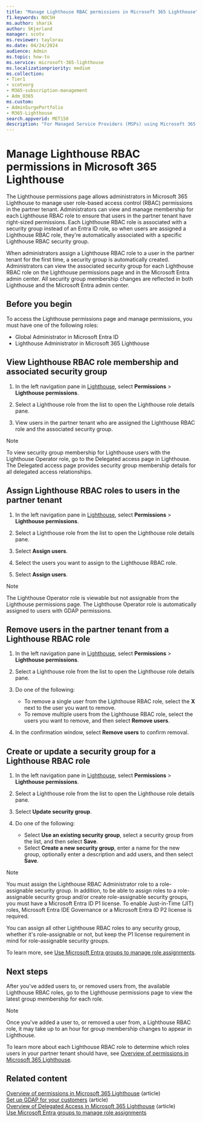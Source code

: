 ```yaml
---
title: "Manage Lighthouse RBAC permissions in Microsoft 365 Lighthouse"
f1.keywords: NOCSH
ms.author: sharik
author: SKjerland
manager: scotv
ms.reviewer: taylorau
ms.date: 04/24/2024
audience: Admin
ms.topic: how-to
ms.service: microsoft-365-lighthouse
ms.localizationpriority: medium
ms.collection:
- Tier1
- scotvorg
- M365-subscription-management
- Adm_O365
ms.custom:
- AdminSurgePortfolio
- M365-Lighthouse                         
search.appverid: MET150
description: "For Managed Service Providers (MSPs) using Microsoft 365 Lighthouse, learn how to manage Lighthouse role-based access control (RBAC) permissions in Microsoft 365 Lighthouse."
---
```


# Manage Lighthouse RBAC permissions in Microsoft 365 Lighthouse

The Lighthouse permissions page allows administrators in Microsoft 365 Lighthouse to manage user role-based access control (RBAC) permissions in the partner tenant. Administrators can view and manage membership for each Lighthouse RBAC role to ensure that users in the partner tenant have right-sized permissions. Each Lighthouse RBAC role is associated with a security group instead of an Entra ID role, so when users are assigned a Lighthouse RBAC role, they're automatically associated with a specific Lighthouse RBAC security group.

When administrators assign a Lighthouse RBAC role to a user in the partner tenant for the first time, a security group is automatically created. Administrators can view the associated security group for each Lighthouse RBAC role on the Lighthouse permissions page and in the Microsoft Entra admin center. All security group membership changes are reflected in both Lighthouse and the Microsoft Entra admin center.

## Before you begin

To access the Lighthouse permissions page and manage permissions, you must have one of the following roles:

- Global Administrator in Microsoft Entra ID
- Lighthouse Administrator in Microsoft 365 Lighthouse

## View Lighthouse RBAC role membership and associated security group

1. In the left navigation pane in <a href="https://go.microsoft.com/fwlink/p/?linkid=2168110" target="_blank">Lighthouse</a>, select **Permissions** > **Lighthouse permissions**.
 
2. Select a Lighthouse role from the list to open the Lighthouse role details pane.
 
3. View users in the partner tenant who are assigned the Lighthouse RBAC role and the associated security group.

> [!NOTE]
> To view security group membership for Lighthouse users with the Lighthouse Operator role, go to the Delegated access page in Lighthouse. The Delegated access page provides security group membership details for all delegated access relationships.

## Assign Lighthouse RBAC roles to users in the partner tenant

1. In the left navigation pane in <a href="https://go.microsoft.com/fwlink/p/?linkid=2168110" target="_blank">Lighthouse</a>, select **Permissions** > **Lighthouse permissions**.
 
2. Select a Lighthouse role from the list to open the Lighthouse role details pane.
 
3. Select **Assign users**.
 
4. Select the users you want to assign to the Lighthouse RBAC role.

5. Select **Assign users**.
 
> [!NOTE]
> The Lighthouse Operator role is viewable but not assignable from the Lighthouse permissions page. The Lighthouse Operator role is automatically assigned to users with GDAP permissions.

## Remove users in the partner tenant from a Lighthouse RBAC role

1. In the left navigation pane in <a href="https://go.microsoft.com/fwlink/p/?linkid=2168110" target="_blank">Lighthouse</a>, select **Permissions** > **Lighthouse permissions**.

2. Select a Lighthouse role from the list to open the Lighthouse role details pane.

3. Do one of the following:
    - To remove a single user from the Lighthouse RBAC role, select the **X** next to the user you want to remove.
    - To remove multiple users from the Lighthouse RBAC role, select the users you want to remove, and then select **Remove users**.

4. In the confirmation window, select **Remove users** to confirm removal.
 
## Create or update a security group for a Lighthouse RBAC role

1. In the left navigation pane in <a href="https://go.microsoft.com/fwlink/p/?linkid=2168110" target="_blank">Lighthouse</a>, select **Permissions** > **Lighthouse permissions**.

2. Select a Lighthouse role from the list to open the Lighthouse role details pane.
 
3. Select **Update security group**.

4. Do one of the following:
    - Select **Use an existing security group**, select a security group from the list, and then select **Save**.
    - Select **Create a new security group**, enter a name for the new group, optionally enter a description and add users, and then select **Save**.

> [!NOTE]
> You must assign the Lighthouse RBAC Administrator role to a role-assignable security group. In addition, to be able to assign roles to a role-assignable security group and/or create role-assignable security groups, you must have a Microsoft Entra ID P1 license. To enable Just-in-Time (JIT) roles, Microsoft Entra IDE Governance or a Microsoft Entra ID P2 license is required.
> 
> You can assign all other Lighthouse RBAC roles to any security group, whether it's role-assignable or not, but keep the P1 license requirement in mind for role-assignable security groups.
>  
> To learn more, see [Use Microsoft Entra groups to manage role assignments](/entra/identity/role-based-access-control/groups-concept).

## Next steps

After you've added users to, or removed users from, the available Lighthouse RBAC roles, go to the Lighthouse permissions page to view the latest group membership for each role.

> [!NOTE]
> Once you've added a user to, or removed a user from, a Lighthouse RBAC role, it may take up to an hour for group membership changes to appear in Lighthouse.

To learn more about each Lighthouse RBAC role to determine which roles users in your partner tenant should have, see [Overview of permissions in Microsoft 365 Lighthouse](m365-lighthouse-overview-of-permissions.md).

## Related content

[Overview of permissions in Microsoft 365 Lighthouse](m365-lighthouse-overview-of-permissions.md) (article)\
[Set up GDAP for your customers](m365-lighthouse-setup-gdap.md) (article)\
[Overview of Delegated Access in Microsoft 365 Lighthouse](m365-lighthouse-delegated-access-overview.md) (article)\
[Use Microsoft Entra groups to manage role assignments](/entra/identity/role-based-access-control/groups-concept)

